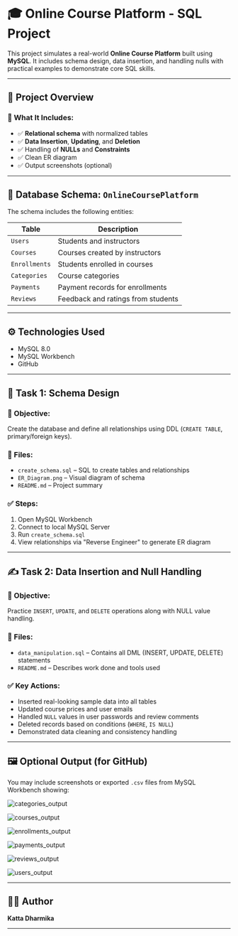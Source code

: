# 🎓 Online Course Platform - SQL Project

This project simulates a real-world **Online Course Platform** built using **MySQL**. It includes schema design, data insertion, and handling nulls with practical examples to demonstrate core SQL skills.

---

## 📁 Project Overview

### 🧱 What It Includes:
- ✅ **Relational schema** with normalized tables
- ✅ **Data Insertion**, **Updating**, and **Deletion**
- ✅ Handling of **NULLs** and **Constraints**
- ✅ Clean ER diagram
- ✅ Output screenshots (optional)

---

## 🧩 Database Schema: `OnlineCoursePlatform`

The schema includes the following entities:

| Table        | Description                            |
|--------------|----------------------------------------|
| `Users`      | Students and instructors               |
| `Courses`    | Courses created by instructors         |
| `Enrollments`| Students enrolled in courses           |
| `Categories` | Course categories                      |
| `Payments`   | Payment records for enrollments        |
| `Reviews`    | Feedback and ratings from students     |

---

## ⚙️ Technologies Used

- MySQL 8.0
- MySQL Workbench
- GitHub

---

## 🧾 Task 1: Schema Design

### 🎯 Objective:
Create the database and define all relationships using DDL (`CREATE TABLE`, primary/foreign keys).

### 📂 Files:
- `create_schema.sql` – SQL to create tables and relationships
- `ER_Diagram.png` – Visual diagram of schema
- `README.md` – Project summary

### ✅ Steps:
1. Open MySQL Workbench
2. Connect to local MySQL Server
3. Run `create_schema.sql`
4. View relationships via "Reverse Engineer" to generate ER diagram

---

## ✍️ Task 2: Data Insertion and Null Handling

### 🎯 Objective:
Practice `INSERT`, `UPDATE`, and `DELETE` operations along with NULL value handling.

### 📂 Files:
- `data_manipulation.sql` – Contains all DML (INSERT, UPDATE, DELETE) statements
- `README.md` – Describes work done and tools used

### ✅ Key Actions:
- Inserted real-looking sample data into all tables
- Updated course prices and user emails
- Handled `NULL` values in user passwords and review comments
- Deleted records based on conditions (`WHERE`, `IS NULL`)
- Demonstrated data cleaning and consistency handling

---

## 🖼️ Optional Output (for GitHub)

You may include screenshots or exported `.csv` files from MySQL Workbench showing:

![categories_output](https://github.com/user-attachments/assets/ffe03aff-b421-4764-a96f-5b45e125befd)

![courses_output](https://github.com/user-attachments/assets/6dd0a8b3-3ee6-4236-8fd2-f5c608e74252)

![enrollments_output](https://github.com/user-attachments/assets/ed625176-1005-493f-9395-77da0f723d8e)

![payments_output](https://github.com/user-attachments/assets/04d637bb-1bbb-49ce-a4e3-98312f728c22)

![reviews_output](https://github.com/user-attachments/assets/fab03146-a35b-4195-aa86-f4c4447572c1)

![users_output](https://github.com/user-attachments/assets/cd9204bc-1e59-4005-9837-18ce402ed966)

---


## 👩‍💻 Author

**Katta Dharmika**

---

